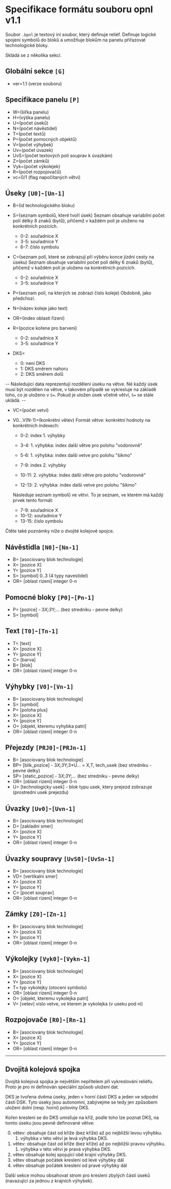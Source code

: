# Specifikace formátu souboru opnl v1.1

Soubor `.bpnl` je textový ini soubor, který definuje reliéf. Definuje logické
spojení symbolů do bloků a umožňuje blokům na panelu přiřazovat technologické
bloky.

Skládá se z několika sekcí.

## Globální sekce `[G]`
 - ver=1.1 (verze souboru)

## Specifikace panelu `[P]`
 - W=(šířka panelu)
 - H=(výška panelu)
 - U=(počet úseků)
 - N=(počet návěstidel)
 - T=(počet textů)
 - P=(počet pomocných objektů)
 - V=(počet výhybek)
 - Uv=(počet úvazek)
 - UvS=(počet textových polí souprav k úvazkám)
 - Z=(počet zámků)
 - Vyk=(počet výkolejek)
 - R=(počet rozpojovačů)
 - vc=0/1 (flag napočítaných větví)

## Úseky `[U0]`-`[Un-1]`
 - B=(id technologického bloku)
 - S=(seznam symbolů, které tvoří úsek)
    Seznam obsahuje variabilní počet polí délky 8 znaků (bytů), přičemž v každém
    poli je uloženo na konkrétních pozicích.
     - 0-2: souřadnice X
     - 3-5: souřadnice Y
     - 6-7: číslo symbolu

 - C=(seznam polí, které se zobrazují při výběru konce jízdní cesty na úseku)
    Seznam obsahuje variabilní počet polí délky 6 znaků (bytů), přičemž v každém
    poli je uloženo na konkrétních pozicích.
     - 0-2: souřadnice X
     - 3-5: souřadnice Y

 - P=(seznam polí, na kterých se zobrazí číslo koleje)
    Obdobně, jako předchozí.

 - N=(název koleje jako text)
 - OR=(index oblasti řízení)
 - R=(pozice kořene pro barvení)
   - 0-2: souřadnice X
   - 3-5: souřadnice Y
 - DKS=
   - 0: není DKS
   - 1: DKS směrem nahoru
   - 2: DKS směrem dolů

 -- Následujici data reprezentují rozdělení úseku na větve. Né každý úsek musí
    být rozdělen na větve, v takovém případě se vykresluje na základě toho, co
    je uloženo v `S=`. Pokud je uložen úsek včetně větví, `S=` se stále ukládá. --

 - VC=(počet vetví)
 - V0...V(N-1)=(konkrétní větev)
    Formát větve: konkrétní hodnoty na konkrétních índexech:

     - 0-2: index 1. výhybky
     - 3-4: 1. výhybka: index další větve pro polohu "vodorovně"
     - 5-6: 1. výhybka: index dalši vetve pro polohu "šikmo"

     - 7-9: index 2. výhybky
     - 10-11: 2. výhybka: index další větve pro polohu "vodorovně"
     - 12-13: 2. výhybka: index dalši vetve pro polohu "šikmo"

     Následuje seznam symbolů ve větvi. To je seznam, ve kterém má každý prvek
     tento formát:

      - 7-9: souřadnice X
      - 10-12: souřadnice Y
      - 13-15: číslo symbolu

 Čtěte také poznámky níže o dvojité kolejové spojce.

## Návěstidla `[N0]`-`[Nn-1]`
 - B= [asociovany blok technologie]
 - X= [pozice X]
 - Y= [pozice Y]
 - S= [symbol] 0..3 (4 typy navestidel)
 - OR= [oblast rizeni] integer 0-n

## Pomocné bloky `[P0]`-`[Pn-1]`
 - P= [pozice] - 3*X;3*Y;... (bez stredniku - pevne delky)
 - S= [symbol]

## Text `[T0]`-`[Tn-1]`
 - T= [text]
 - X= [pozice X]
 - Y= [pozice Y]
 - C= [barva]
 - B= [blok]
 - OR= [oblast rizeni] integer 0-n

## Výhybky `[V0]`-`[Vn-1]`
 -  B= [asociovany blok technologie]
 - S= [symbol]
 - P= [poloha plus]
 - X= [pozice X]
 - Y= [pozice Y]
 - O= [objekt, kteremu vyhybka patri]
 - OR= [oblast rizeni] integer 0-n

## Přejezdy `[PRJ0]`-`[PRJn-1]`
 - B= [asociovany blok technologie]
 - BP= [blik_pozice] - 3*X;3*Y;3*U... = X,T, tech_usek (bez stredniku - pevne delky)
 - SP= [static_pozice] - 3*X;3*Y;... (bez stredniku - pevne delky)
 - OR= [oblast rizeni] integer 0-n
 - U= [technologicky usek] - blok typu usek, ktery prejezd zobrazuje (prostredni usek prejezdu)

## Úvazky `[Uv0]`-`[Uvn-1]`
 - B= [asociovany blok technologie]
 - D= [zakladni smer]
 - X= [pozice X]
 - Y= [pozice Y]
 - OR= [oblast rizeni] integer 0-n

## Úvazky soupravy `[UvS0]`-`[UvSn-1]`
 - B= [asociovany blok technologie]
 - VD= [vertikalni smer]
 - X= [pozice X]
 - Y= [pozice Y]
 - C= [pocet souprav]
 -  OR= [oblast rizeni] integer 0-n

## Zámky `[Z0]`-`[Zn-1]`
 - B= [asociovany blok technologie]
 - X= [pozice X]
 - Y= [pozice Y]
 - OR= [oblast rizeni] integer 0-n

## Výkolejky `[Vyk0]`-`[Vykn-1]`
 - B= [asociovany blok technologie]
 - X= [pozice X]
 - Y= [pozice Y]
 - T= typ vykolejky (otoceni symbolu)
 - OR= [oblast rizeni] integer 0-n
 - O= [objekt, kteremu vykolejka patri]
 - V= [vetev] vislo vetve, ve kterem je vykolejka (v useku pod ni)

## Rozpojovače `[R0]`-`[Rn-1]`
 - B= [asociovany blok technologie]
 - X= [pozice X]
 - Y= [pozice Y]
 - OR= [oblast rizeni] integer 0-n

---

## Dvojitá kolejová spojka

Dvojitá kolejová spojka je největším nepřitelem při vykreslování reliéfu.
Proto je pro ni definován speciální způsob uložení dat.

DKS je tvořena dvěma úseky, jeden v horní části DKS a jeden ve sdpodní části DSK.
Tyto úseky jsou autonomní, zabývejme se tedy jen způsobem uložení dolní (resp.
horní) poloviny DKS.

Kořen kreslení se do DKS umisťuje na kříž, podle toho lze poznat DKS,
na tomto úseku jsou pevně definované větve:

 0. větev: obsahuje část od kříže (bez kříže) až po nejbližší levou výhybku.
    1. výhybka v této větvi je levá výhybka DKS.
 1. větev: obsahuje část od kříže (bez kříže) až po nejbližší pravou výhybku.
    1. výhybka v této větvi je pravá výhybka DKS.
 2. větev obsahuje kolej spojující obě krajní výhybky DKS.
 3. větev obsahuje počátek kreslení od levé výhybky dál
 4. větev obsahuje počátek kreslení od pravé výhybky dál

Další sekce mohou obsahovat strom pro kreslení zbylých částí úseků (navazující
za jednou z krajních výhybek).
